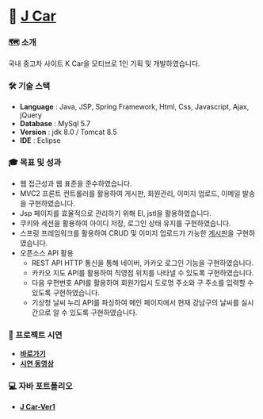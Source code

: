 # 🔗 [J Car](http://tieotdsf1324.cafe24.com/port/car.do)
 
### 🗺 소개
국내 중고차 사이트 K Car을 모티브로 1인 기획 및 개발하였습니다.


### 🛠 기술 스택
* **Language** : Java, JSP, Spring Framework, Html, Css, Javascript, Ajax, jQuery 
* **Database** : MySql 5.7
* **Version**  : jdk 8.0 / Tomcat 8.5
* **IDE**      : Eclipse


### 🎓 목표 및 성과
* 웹 접근성과 웹 표준을 준수하였습니다.
* MVC2 프론트 컨트롤러를 활용하여 게시판, 회원관리, 이미지 업로드, 이메일 발송을 구현하였습니다.
* Jsp 페이지를 효율적으로 관리하기 위해 El, jstl을 활용하였습니다.
* 쿠키와 세션을 활용하여 아이디 저장, 로그인 상태 유지를 구현하였습니다.
* 스프링 프레임워크를 활용하여 CRUD 및 이미지 업로드가 가능한 [게시판](https://github.com/Frankle97/spring-board)을 구현하였습니다.
* 오픈소스 API 활용 
  * REST API HTTP 통신을 통해 네이버, 카카오 로그인 기능을 구현하였습니다. 
  * 카카오 지도 API를 활용하여 직영점 위치를 나타낼 수 있도록 구현하였습니다.
  * 다음 우편번호 API를 활용하여 회원가입시 도로명 주소와 구 주소를 입력할 수 있도록 구현하였습니다.
  * 기상청 날씨 누리 API를 파싱하여 메인 페이지에서 현재 강남구의 날씨를 실시간으로 알 수 있도록 구현하였습니다.  
  


### 🐛 프로젝트 시연 
* **[바로가기](http://tieotdsf1324.cafe24.com/port/car.do)**
* **[시연 동영상](https://youtu.be/PxTwLjiz0oc)**

### 💻 자바 포트폴리오 
* **[J Car-Ver1](https://github.com/Frankle97/JCar-Ver1)**

 
